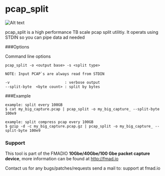 # pcap_split 

![Alt text](http://fmad.io/analytics/logo_capmerge.png "fmadio flow analyzer logo")

pcap_split is a high performance TB scale pcap split utilitiy. It operats using STDIN so you can pipe data ad needed

###Options

Command line options

```
pcap_split -o <output base> -s <split type>

NOTE: Input PCAP`s are always read from STDIN

-v                         : verbose output
--split-byte  <byte count> : split by bytes

```

###Example
```
example: split every 100GB
$ cat my_big_capture.pcap | pcap_split -o my_big_capture_ --split-byte 100e9

example: split compress pcap every 100GB
$ gzip -d -c my_big_capture.pcap.gz | pcap_split -o my_big_capture_ --split-byte 100e9

```
### Support 

This tool is part of the FMADIO **10Gbe/40Gbe/100 Gbe packet capture device**, more information can be found at http://fmad.io 

Contact us for any bugs/patches/requests send a mail to: support at fmad.io 
